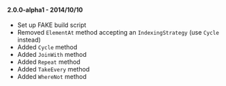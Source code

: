 #### 2.0.0-alpha1 - 2014/10/10
* Set up FAKE build script
* Removed `ElementAt` method accepting an `IndexingStrategy` (use `Cycle` instead)
* Added `Cycle` method
* Added `JoinWith` method
* Added `Repeat` method
* Added `TakeEvery` method
* Added `WhereNot` method
